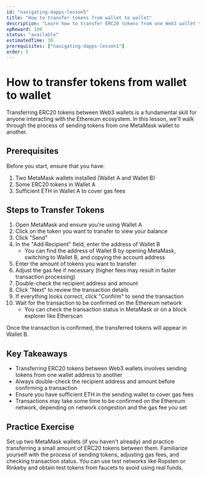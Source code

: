 ```yaml
---
id: "navigating-dapps-lesson5"
title: "How to transfer tokens from wallet to wallet"
description: "Learn how to transfer ERC20 tokens from one Web3 wallet to another."
xpReward: 100
status: "available"
estimatedTime: 30
prerequisites: ["navigating-dapps-lesson1"]
order: 5
---
```


# How to transfer tokens from wallet to wallet

Transferring ERC20 tokens between Web3 wallets is a fundamental skill for anyone interacting with the Ethereum ecosystem. In this lesson, we'll walk through the process of sending tokens from one MetaMask wallet to another.

## Prerequisites

Before you start, ensure that you have:

1. Two MetaMask wallets installed (Wallet A and Wallet B)
2. Some ERC20 tokens in Wallet A
3. Sufficient ETH in Wallet A to cover gas fees

## Steps to Transfer Tokens

1. Open MetaMask and ensure you're using Wallet A
2. Click on the token you want to transfer to view your balance
3. Click "Send"
4. In the "Add Recipient" field, enter the address of Wallet B
   - You can find the address of Wallet B by opening MetaMask, switching to Wallet B, and copying the account address
5. Enter the amount of tokens you want to transfer
6. Adjust the gas fee if necessary (higher fees may result in faster transaction processing)
7. Double-check the recipient address and amount
8. Click "Next" to review the transaction details
9. If everything looks correct, click "Confirm" to send the transaction
10. Wait for the transaction to be confirmed on the Ethereum network
    - You can check the transaction status in MetaMask or on a block explorer like Etherscan

Once the transaction is confirmed, the transferred tokens will appear in Wallet B.

## Key Takeaways

- Transferring ERC20 tokens between Web3 wallets involves sending tokens from one wallet address to another
- Always double-check the recipient address and amount before confirming a transaction
- Ensure you have sufficient ETH in the sending wallet to cover gas fees
- Transactions may take some time to be confirmed on the Ethereum network, depending on network congestion and the gas fee you set

## Practice Exercise

Set up two MetaMask wallets (if you haven't already) and practice transferring a small amount of ERC20 tokens between them. Familiarize yourself with the process of sending tokens, adjusting gas fees, and checking transaction status. You can use test networks like Ropsten or Rinkeby and obtain test tokens from faucets to avoid using real funds.